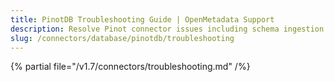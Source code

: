 ```yaml
---
title: PinotDB Troubleshooting Guide | OpenMetadata Support
description: Resolve Pinot connector issues including schema ingestion failures, query misalignment, or connection problems.
slug: /connectors/database/pinotdb/troubleshooting
---
```


{% partial file="/v1.7/connectors/troubleshooting.md" /%}
